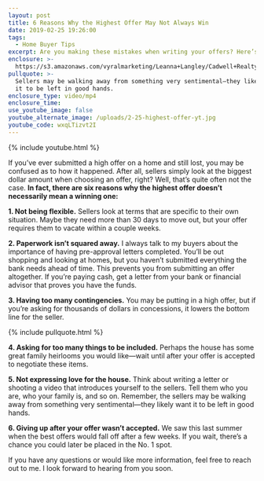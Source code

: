 ```yaml
---
layout: post
title: 6 Reasons Why the Highest Offer May Not Always Win
date: 2019-02-25 19:26:00
tags:
  - Home Buyer Tips
excerpt: Are you making these mistakes when writing your offers? Here’s what to avoid.
enclosure: >-
  https://s3.amazonaws.com/vyralmarketing/Leanna+Langley/Cadwell+Realty+Group+_+6+Reasons+Why+the+Highest+Offer+May+Not+Always+Win.mp4
pullquote: >-
  Sellers may be walking away from something very sentimental—they likely want
  it to be left in good hands.
enclosure_type: video/mp4
enclosure_time:
use_youtube_image: false
youtube_alternate_image: /uploads/2-25-highest-offer-yt.jpg
youtube_code: wxqLTizvt2I
---
```


{% include youtube.html %}

If you’ve ever submitted a high offer on a home and still lost, you may be confused as to how it happened. After all, sellers simply look at the biggest dollar amount when choosing an offer, right? Well, that’s quite often not the case. **In fact, there are six reasons why the highest offer doesn’t necessarily mean a winning one:**

**1. Not being flexible.** Sellers look at terms that are specific to their own situation. Maybe they need more than 30 days to move out, but your offer requires them to vacate within a couple weeks.&nbsp;

**2. Paperwork isn’t squared away.** I always talk to my buyers about the importance of having pre-approval letters completed. You’ll be out shopping and looking at homes, but you haven’t submitted everything the bank needs ahead of time. This prevents you from submitting an offer altogether. If you’re paying cash, get a letter from your bank or financial advisor that proves you have the funds.

**3. Having too many contingencies.** You may be putting in a high offer, but if you’re asking for thousands of dollars in concessions, it lowers the bottom line for the seller.

{% include pullquote.html %}

**4. Asking for too many things to be included.** Perhaps the house has some great family heirlooms you would like—wait until after your offer is accepted to negotiate these items.

**5. Not expressing love for the house.** Think about writing a letter or shooting a video that introduces yourself to the sellers. Tell them who you are, who your family is, and so on. Remember, the sellers may be walking away from something very sentimental—they likely want it to be left in good hands.

**6. Giving up after your offer wasn’t accepted.** We saw this last summer when the best offers would fall off after a few weeks. If you wait, there’s a chance you could later be placed in the No. 1 spot.&nbsp;

If you have any questions or would like more information, feel free to reach out to me. I look forward to hearing from you soon.